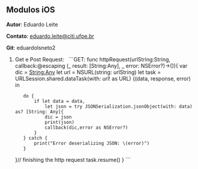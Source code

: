 ## Modulos iOS

**Autor**: Eduardo Leite

**Contato**: eduardo.leite@citi.ufpe.br

**Git**: eduardolsneto2

  1. Get e Post Request:
    ```GET:
      func httpRequest(urlString:String, callback:@escaping (_ result: [String:Any], _ error: NSError?)->()){
        var dic = [String:Any]()
        let url = NSURL(string: urlString)
        let task = URLSession.shared.dataTask(with: url! as URL) {(data, response, error) in
            
            do {
                if let data = data,
                    let json = try JSONSerialization.jsonObject(with: data) as? [String: Any]{
                    dic = json
                    print(json)
                    callback(dic,error as NSError?)
                }
            } catch {
                print("Error deserializing JSON: \(error)")
            }
        }// finishing the http request
        task.resume()
    }
    ```
